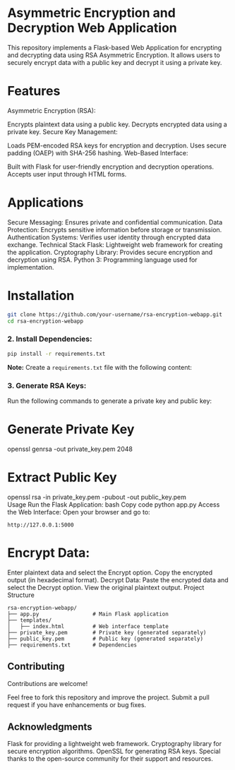 # Asymmetric Encryption and Decryption Web Application
This repository implements a Flask-based Web Application for encrypting and decrypting data using RSA Asymmetric Encryption. It allows users to securely encrypt data with a public key and decrypt it using a private key.

# Features
Asymmetric Encryption (RSA):

Encrypts plaintext data using a public key.
Decrypts encrypted data using a private key.
Secure Key Management:

Loads PEM-encoded RSA keys for encryption and decryption.
Uses secure padding (OAEP) with SHA-256 hashing.
Web-Based Interface:

Built with Flask for user-friendly encryption and decryption operations.
Accepts user input through HTML forms.

# Applications
Secure Messaging: Ensures private and confidential communication.
Data Protection: Encrypts sensitive information before storage or transmission.
Authentication Systems: Verifies user identity through encrypted data exchange.
Technical Stack
Flask: Lightweight web framework for creating the application.
Cryptography Library: Provides secure encryption and decryption using RSA.
Python 3: Programming language used for implementation.

# Installation
```bash 
git clone https://github.com/your-username/rsa-encryption-webapp.git
cd rsa-encryption-webapp
```
### 2. Install Dependencies:
```bash 
pip install -r requirements.txt
```
**Note:** Create a `requirements.txt` file with the following content:

### 3. Generate RSA Keys:
Run the following commands to generate a private key and public key:

# Generate Private Key
openssl genrsa -out private_key.pem 2048  

# Extract Public Key
openssl rsa -in private_key.pem -pubout -out public_key.pem  
Usage
Run the Flask Application:
bash
Copy code
python app.py
Access the Web Interface:
Open your browser and go to:

`http://127.0.0.1:5000`

# Encrypt Data:

Enter plaintext data and select the Encrypt option.
Copy the encrypted output (in hexadecimal format).
Decrypt Data:
Paste the encrypted data and select the Decrypt option.
View the original plaintext output.
Project Structure
```
rsa-encryption-webapp/
├── app.py                 # Main Flask application
├── templates/
│   ├── index.html         # Web interface template
├── private_key.pem        # Private key (generated separately)
├── public_key.pem         # Public key (generated separately)
├── requirements.txt       # Dependencies
```
## Contributing
Contributions are welcome!

Feel free to fork this repository and improve the project.
Submit a pull request if you have enhancements or bug fixes.

## Acknowledgments
Flask for providing a lightweight web framework.
Cryptography library for secure encryption algorithms.
OpenSSL for generating RSA keys.
Special thanks to the open-source community for their support and resources.